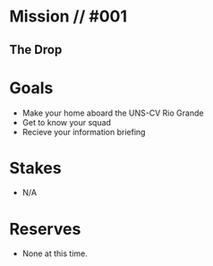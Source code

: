 # Mission // #001
## The Drop
# Goals
- Make your home aboard the UNS-CV Rio Grande
- Get to know your squad
- Recieve your information briefing 

# Stakes
- N/A

# Reserves
- None at this time.

